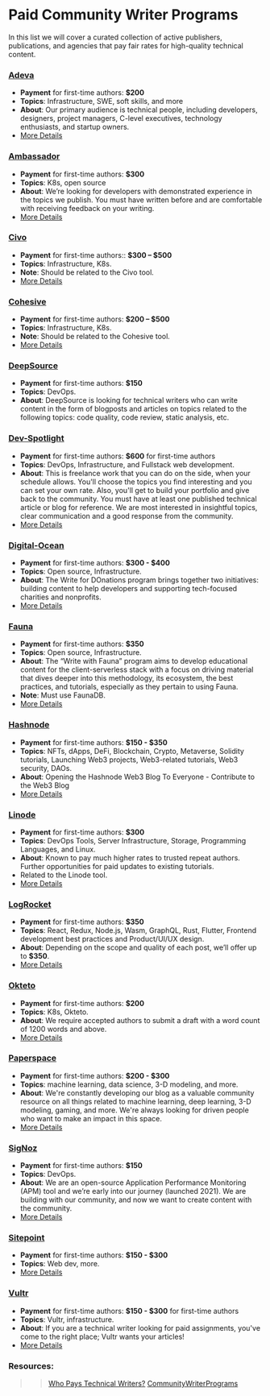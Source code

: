 # Paid Community Writer Programs
In this list we will cover a curated collection of active publishers, publications, and agencies that pay fair rates for high-quality technical content.
### [Adeva](https://adevait.com/write-for-us?utm_source=referral&utm_medium=aggregator&utm_campaign=whopaystechnicalwriters.com)
- **Payment** for first-time authors: **$200** 
- **Topics**: Infrastructure, SWE, soft skills, and more
- **About**: Our primary audience is technical people, including developers, designers, project managers, C-level executives, technology enthusiasts, and startup owners.
- [More Details](Programs/Adeva/README.md)
### [Ambassador](https://www.getambassador.io/write-for-us/?utm_source=referral&utm_medium=aggregator&utm_campaign=whopaystechnicalwriters.com)
- **Payment** for first-time authors: **$300** 
- **Topics**: K8s, open source
- **About**: We’re looking for developers with demonstrated experience in the topics we publish. You must have written before and are comfortable with receiving feedback on your writing.
- [More Details](Programs/Ambassador/README.md)

### [Civo](https://www.civo.com/write-for-us?utm_source=referral&utm_medium=aggregator&utm_campaign=whopaystechnicalwriters.com)
- **Payment** for first-time authors:: **$300 – $500**
- **Topics**: Infrastructure, K8s.
- **Note**: Should be related to the Civo tool.
- [More Details](Programs/Civo/README.md)
### [Cohesive](https://cohesiveso.notion.site/Cohesive-Writers-Program-114332379ec8444f8ca0ee774b805253)
- **Payment** for first-time authors: **$200 – $500**
- **Topics**: Infrastructure, K8s.
- **Note**: Should be related to the Cohesive tool.
- [More Details](Programs/Cohesive/README.md)
### [DeepSource](https://deepsource.io/tech-writer/?utm_source=referral&utm_medium=aggregator&utm_campaign=whopaystechnicalwriters.com)
- **Payment** for first-time authors: **$150** 
- **Topics**: DevOps.
- **About**: DeepSource is looking for technical writers who can write content in the form of blogposts and articles on topics related to the following topics: code quality, code review, static analysis, etc.
### [Dev-Spotlight](https://www.devspotlight.com/jobs/?utm_source=referral&utm_medium=aggregator&utm_campaign=whopaystechnicalwriters.com)
- **Payment** for first-time authors: **$600** for first-time authors
- **Topics**: DevOps, Infrastructure, and Fullstack web development.
- **About**: This is freelance work that you can do on the side, when your schedule allows. You'll choose the topics you find interesting and you can set your own rate. Also, you'll get to build your portfolio and give back to the community. You must have at least one published technical article or blog for reference. We are most interested in insightful topics, clear communication and a good response from the community.
- [More Details](Programs/Dev-Spotlight/README.md)
### [Digital-Ocean](https://www.digitalocean.com/community/pages/write-for-digitalocean?utm_source=referral&utm_medium=aggregator&utm_campaign=whopaystechnicalwriters.com)
- **Payment** for first-time authors: **$300 - $400** 
- **Topics**: Open source, Infrastructure.
- **About**: The Write for DOnations program brings together two initiatives: building content to help developers and supporting tech-focused charities and nonprofits.
- [More Details](Programs/Digital-Ocean/README.md)
### [Fauna](https://fauna.com/blog/write-with-fauna?utm_source=referral&utm_medium=aggregator&utm_campaign=whopaystechnicalwriters.com)
- **Payment** for first-time authors: **$350**
- **Topics**: Open source, Infrastructure.
- **About**: The “Write with Fauna” program aims to develop educational content for the client-serverless stack with a focus on driving material that dives deeper into this methodology, its ecosystem, the best practices, and tutorials, especially as they pertain to using Fauna. 
- **Note**: Must use FaunaDB.
- [More Details](Programs/Fauna/README.md)
### [Hashnode](https://web3.hashnode.com/contribute-to-the-web3-blog?utm_source=referral&utm_medium=aggregator&utm_campaign=whopaystechnicalwriters.com#heading-payment-model)
- **Payment** for first-time authors: **$150 - $350**
- **Topics**: NFTs, dApps, DeFi, Blockchain, Crypto, Metaverse, Solidity tutorials, Launching Web3 projects, Web3-related tutorials, Web3 security, DAOs.
- **About**: Opening the Hashnode Web3 Blog To Everyone - Contribute to the Web3 Blog
- [More Details](Programs/Hashnode/README.md)
### [Linode](https://www.linode.com/lp/write-for-linode/?utm_source=referral&utm_medium=aggregator&utm_campaign=whopaystechnicalwriters.com)
- **Payment** for first-time authors: **$300**
- **Topics**: DevOps Tools, Server Infrastructure, Storage, Programming Languages, and Linux.
- **About**: Known to pay much higher rates to trusted repeat authors. Further opportunities for paid updates to existing tutorials.
- Related to the Linode tool.
- [More Details](Programs/Linode/README.md)
### [LogRocket](https://blog.logrocket.com/become-a-logrocket-guest-author/?utm_source=referral&utm_medium=aggregator&utm_campaign=whopaystechnicalwriters.com#utm_source%3Dreferral%26utm_medium%3Daggregator%26utm_campaign%3Dwhopaystechnicalwriters.com)
- **Payment** for first-time authors: **$350**
- **Topics**: React, Redux, Node.js, Wasm, GraphQL, Rust, Flutter, Frontend development best practices and Product/UI/UX design.
- **About**: Depending on the scope and quality of each post, we’ll offer up to **$350**.
- [More Details](Programs/LogRocket/README.md)
### [Okteto](https://www.okteto.com/tech-writer/?utm_source=referral&utm_medium=aggregator&utm_campaign=whopaystechnicalwriters.com)
- **Payment** for first-time authors: **$200** 
- **Topics**: K8s, Okteto.
- **About**: We require accepted authors to submit a draft with a word count of 1200 words and above.
- [More Details](Programs/Okteto/README.md)
### [Paperspace](https://blog.paperspace.com/write-for-paperspace/?utm_source=referral&utm_medium=aggregator&utm_campaign=whopaystechnicalwriters.com)
- **Payment** for first-time authors: **$200 - $300**
- **Topics**: machine learning, data science, 3-D modeling, and more.
- **About**: We're constantly developing our blog as a valuable community resource on all things related to machine learning, deep learning, 3-D modeling, gaming, and more. We're always looking for driven people who want to make an impact in this space.
- [More Details](Programs/Paperspace/README.md)
### [SigNoz](https://signoz.io/technical-writer-program/?utm_source=referral&utm_medium=aggregator&utm_campaign=whopaystechnicalwriters.com)
- **Payment** for first-time authors: **$150**
- **Topics**: DevOps.
- **About**: We are an open-source Application Performance Monitoring (APM) tool and we’re early into our journey (launched 2021). We are building with our community, and now we want to create content with the community.
- [More Details](Programs/SigNoz/README.md) 
### [Sitepoint](https://www.sitepoint.com/write-for-us/?utm_source=referral&utm_medium=aggregator&utm_campaign=whopaystechnicalwriters.com)
- **Payment** for first-time authors: **$150 - $300** 
- **Topics**: Web dev, more.
- [More Details](Programs/Sitepoint/README.md)
### [Vultr](https://www.sitepoint.com/write-for-us/?utm_source=referral&utm_medium=aggregator&utm_campaign=whopaystechnicalwriters.com)
- **Payment** for first-time authors: **$150 - $300** for first-time authors
- **Topics**: Vultr, infrastructure.
- **About**: If you are a technical writer looking for paid assignments, you've come to the right place; Vultr wants your articles!
- [More Details](Programs/Vultr/README.md)

### Resources:
>> [Who Pays Technical Writers?](https://whopaystechnicalwriters.com/?)
>> [CommunityWriterPrograms](https://github.com/malgamves/CommunityWriterPrograms)